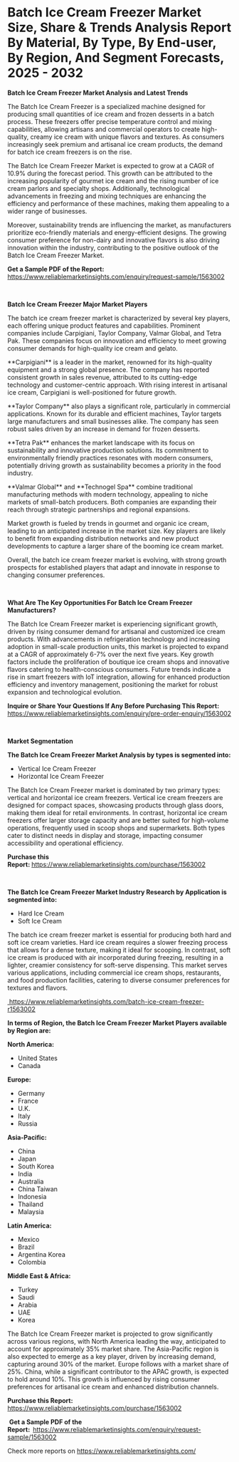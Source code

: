 <p><h1>Batch Ice Cream Freezer Market Size, Share & Trends Analysis Report By Material, By Type, By End-user, By Region, And Segment Forecasts, 2025 - 2032</h1></p><p><strong>Batch Ice Cream Freezer Market Analysis and Latest Trends</strong></p>
<p><p>The Batch Ice Cream Freezer is a specialized machine designed for producing small quantities of ice cream and frozen desserts in a batch process. These freezers offer precise temperature control and mixing capabilities, allowing artisans and commercial operators to create high-quality, creamy ice cream with unique flavors and textures. As consumers increasingly seek premium and artisanal ice cream products, the demand for batch ice cream freezers is on the rise.</p><p>The Batch Ice Cream Freezer Market is expected to grow at a CAGR of 10.9% during the forecast period. This growth can be attributed to the increasing popularity of gourmet ice cream and the rising number of ice cream parlors and specialty shops. Additionally, technological advancements in freezing and mixing techniques are enhancing the efficiency and performance of these machines, making them appealing to a wider range of businesses. </p><p>Moreover, sustainability trends are influencing the market, as manufacturers prioritize eco-friendly materials and energy-efficient designs. The growing consumer preference for non-dairy and innovative flavors is also driving innovation within the industry, contributing to the positive outlook of the Batch Ice Cream Freezer Market.</p></p>
<p><strong>Get a Sample PDF of the Report:&nbsp;</strong> <a href="https://www.reliablemarketinsights.com/enquiry/request-sample/1563002?utm_campaign=2133&utm_medium=2&utm_source=Github&utm_content=ia&utm_term=16022025&utm_id=batch-ice-cream-freezer">https://www.reliablemarketinsights.com/enquiry/request-sample/1563002</a></p>
<p>&nbsp;</p>
<p><strong>Batch Ice Cream Freezer Major Market Players</strong></p>
<p><p>The batch ice cream freezer market is characterized by several key players, each offering unique product features and capabilities. Prominent companies include Carpigiani, Taylor Company, Valmar Global, and Tetra Pak. These companies focus on innovation and efficiency to meet growing consumer demands for high-quality ice cream and gelato.</p><p>**Carpigiani** is a leader in the market, renowned for its high-quality equipment and a strong global presence. The company has reported consistent growth in sales revenue, attributed to its cutting-edge technology and customer-centric approach. With rising interest in artisanal ice cream, Carpigiani is well-positioned for future growth.</p><p>**Taylor Company** also plays a significant role, particularly in commercial applications. Known for its durable and efficient machines, Taylor targets large manufacturers and small businesses alike. The company has seen robust sales driven by an increase in demand for frozen desserts.</p><p>**Tetra Pak** enhances the market landscape with its focus on sustainability and innovative production solutions. Its commitment to environmentally friendly practices resonates with modern consumers, potentially driving growth as sustainability becomes a priority in the food industry.</p><p>**Valmar Global** and **Technogel Spa** combine traditional manufacturing methods with modern technology, appealing to niche markets of small-batch producers. Both companies are expanding their reach through strategic partnerships and regional expansions.</p><p>Market growth is fueled by trends in gourmet and organic ice cream, leading to an anticipated increase in the market size. Key players are likely to benefit from expanding distribution networks and new product developments to capture a larger share of the booming ice cream market.</p><p>Overall, the batch ice cream freezer market is evolving, with strong growth prospects for established players that adapt and innovate in response to changing consumer preferences.</p></p>
<p>&nbsp;</p>
<p><strong>What Are The Key Opportunities For Batch Ice Cream Freezer Manufacturers?</strong></p>
<p><p>The Batch Ice Cream Freezer market is experiencing significant growth, driven by rising consumer demand for artisanal and customized ice cream products. With advancements in refrigeration technology and increasing adoption in small-scale production units, this market is projected to expand at a CAGR of approximately 6-7% over the next five years. Key growth factors include the proliferation of boutique ice cream shops and innovative flavors catering to health-conscious consumers. Future trends indicate a rise in smart freezers with IoT integration, allowing for enhanced production efficiency and inventory management, positioning the market for robust expansion and technological evolution.</p></p>
<p><strong>Inquire or Share Your Questions If Any Before Purchasing This Report:</strong> <a href="https://www.reliablemarketinsights.com/enquiry/pre-order-enquiry/1563002?utm_campaign=2133&utm_medium=2&utm_source=Github&utm_content=ia&utm_term=16022025&utm_id=batch-ice-cream-freezer">https://www.reliablemarketinsights.com/enquiry/pre-order-enquiry/1563002</a></p>
<p>&nbsp;</p>
<p><strong>Market Segmentation</strong></p>
<p><strong>The Batch Ice Cream Freezer Market Analysis by types is segmented into:</strong></p>
<p><ul><li>Vertical Ice Cream Freezer</li><li>Horizontal Ice Cream Freezer</li></ul></p>
<p><p>The Batch Ice Cream Freezer market is dominated by two primary types: vertical and horizontal ice cream freezers. Vertical ice cream freezers are designed for compact spaces, showcasing products through glass doors, making them ideal for retail environments. In contrast, horizontal ice cream freezers offer larger storage capacity and are better suited for high-volume operations, frequently used in scoop shops and supermarkets. Both types cater to distinct needs in display and storage, impacting consumer accessibility and operational efficiency.</p></p>
<p><strong>Purchase this Report:&nbsp;</strong><a href="https://www.reliablemarketinsights.com/purchase/1563002?utm_campaign=2133&utm_medium=2&utm_source=Github&utm_content=ia&utm_term=16022025&utm_id=batch-ice-cream-freezer">https://www.reliablemarketinsights.com/purchase/1563002</a></p>
<p>&nbsp;</p>
<p><strong>The Batch Ice Cream Freezer Market Industry Research by Application is segmented into:</strong></p>
<p><ul><li>Hard Ice Cream</li><li>Soft Ice Cream</li></ul></p>
<p><p>The batch ice cream freezer market is essential for producing both hard and soft ice cream varieties. Hard ice cream requires a slower freezing process that allows for a dense texture, making it ideal for scooping. In contrast, soft ice cream is produced with air incorporated during freezing, resulting in a lighter, creamier consistency for soft-serve dispensing. This market serves various applications, including commercial ice cream shops, restaurants, and food production facilities, catering to diverse consumer preferences for textures and flavors.</p></p>
<p><a href="https://www.reliablemarketinsights.com/batch-ice-cream-freezer-r1563002?utm_campaign=2133&utm_medium=2&utm_source=Github&utm_content=ia&utm_term=16022025&utm_id=batch-ice-cream-freezer">&nbsp;https://www.reliablemarketinsights.com/batch-ice-cream-freezer-r1563002</a></p>
<p><strong>In terms of Region, the Batch Ice Cream Freezer Market Players available by Region are:</strong></p>
<p>
    <p> <strong> North America: </strong>
        <ul>
            <li>United States</li>
            <li>Canada</li>
        </ul>
        </p> 
    <p> <strong> Europe: </strong>
        <ul>
            <li>Germany</li>
            <li>France</li>
            <li>U.K.</li>
            <li>Italy</li>
            <li>Russia</li>
        </ul>
        </p> 
    <p> <strong> Asia-Pacific: </strong>
        <ul>
            <li>China</li>
            <li>Japan</li>
            <li>South Korea</li>
            <li>India</li>
            <li>Australia</li>
            <li>China Taiwan</li>
            <li>Indonesia</li>
            <li>Thailand</li>
            <li>Malaysia</li>
        </ul>
        </p> 
    <p> <strong> Latin America: </strong>
        <ul>
            <li>Mexico</li>
            <li>Brazil</li>
            <li>Argentina Korea</li>
            <li>Colombia</li>
        </ul>
        </p> 
    <p> <strong> Middle East & Africa: </strong>
        <ul>
            <li>Turkey</li>
            <li>Saudi</li>
            <li>Arabia</li>
            <li>UAE</li>
            <li>Korea</li>
        </ul>
    </p>
    </p>
<p><p>The Batch Ice Cream Freezer market is projected to grow significantly across various regions, with North America leading the way, anticipated to account for approximately 35% market share. The Asia-Pacific region is also expected to emerge as a key player, driven by increasing demand, capturing around 30% of the market. Europe follows with a market share of 25%. China, while a significant contributor to the APAC growth, is expected to hold around 10%. This growth is influenced by rising consumer preferences for artisanal ice cream and enhanced distribution channels.</p></p>
<p><strong>Purchase this Report: </strong><a href="https://www.reliablemarketinsights.com/purchase/1563002?utm_campaign=2133&utm_medium=2&utm_source=Github&utm_content=ia&utm_term=16022025&utm_id=batch-ice-cream-freezer">https://www.reliablemarketinsights.com/purchase/1563002</a></p>
<p>&nbsp;<strong>Get a Sample PDF of the Report:&nbsp;&nbsp;</strong><a href="https://www.reliablemarketinsights.com/enquiry/request-sample/1563002?utm_campaign=2133&utm_medium=2&utm_source=Github&utm_content=ia&utm_term=16022025&utm_id=batch-ice-cream-freezer">https://www.reliablemarketinsights.com/enquiry/request-sample/1563002</a></p>
<p><strong></strong></p>
<p>Check more reports on <a href="https://www.reliablemarketinsights.com/?utm_campaign=2133&utm_medium=2&utm_source=Github&utm_content=ia&utm_term=16022025&utm_id=batch-ice-cream-freezer">https://www.reliablemarketinsights.com/</a></p>